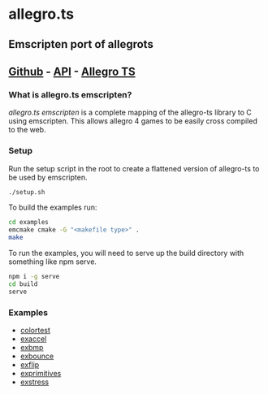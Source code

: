 # allegro.ts

## Emscripten port of allegrots

## [Github](https://github.com/alegemaate/allegro-ts-emscripten) - [API](https://alegemaate.com/allegro-ts/) - [Allegro TS](https://github.com/alegemaate/allegro-ts)

### What is allegro.ts emscripten?

_allegro.ts emscripten_ is a complete mapping of the allegro-ts library to C using emscripten. This allows allegro 4 games to be easily cross compiled to the web.

### Setup

Run the setup script in the root to create a flattened version of allegro-ts to be used by emscripten.

```sh
./setup.sh
```

To build the examples run:

```sh
cd examples
emcmake cmake -G "<makefile type>" .
make
```

To run the examples, you will need to serve up the build directory with something like npm serve.

```sh
npm i -g serve
cd build
serve
```

### Examples

- [colortest](https://alegemaate.com/allegro-ts-emscripten/colortest)
- [exaccel](https://alegemaate.com/allegro-ts-emscripten/exaccel)
- [exbmp](https://alegemaate.com/allegro-ts-emscripten/exbmp)
- [exbounce](https://alegemaate.com/allegro-ts-emscripten/exbounce)
- [exflip](https://alegemaate.com/allegro-ts-emscripten/exflip)
- [exprimitives](https://alegemaate.com/allegro-ts-emscripten/exprimitives)
- [exstress](https://alegemaate.com/allegro-ts-emscripten/exstress)
